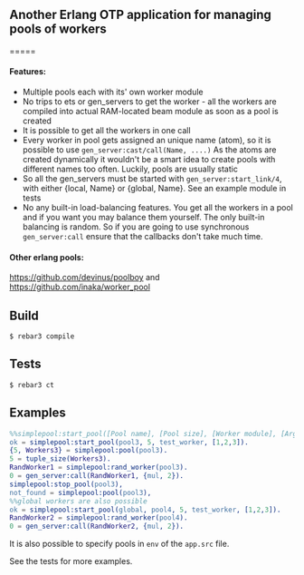 ## Another Erlang OTP application for managing pools of workers
=====

#### Features:
* Multiple pools each with its' own worker module
* No trips to ets or gen_servers to get the worker - all the workers are compiled into actual RAM-located
beam module as soon as a pool is created
* It is possible to get all the workers in one call
* Every worker in pool gets assigned an unique name (atom), so it is possible to use `gen_server:cast/call(Name, ....)`
As the atoms are created dynamically it wouldn't be a smart idea to create pools with different names
too often. Luckily, pools are usually static
* So all the gen_servers must be started with `gen_server:start_link/4`, with either {local, Name} or {global, Name}.
See an example module in tests
* No any built-in load-balancing features. You get all the workers in a pool and if you want you may balance
them yourself. The only built-in balancing is random. So if you are going to use synchronous `gen_server:call`
ensure that the callbacks don't take much time.



#### Other erlang pools:
https://github.com/devinus/poolboy and https://github.com/inaka/worker_pool


Build
-----

    $ rebar3 compile
    
    
Tests
-----

    $ rebar3 ct    


Examples
-----
```erlang
%%simplepool:start_pool([Pool name], [Pool size], [Worker module], [Arg for the Init of the module]).
ok = simplepool:start_pool(pool3, 5, test_worker, [1,2,3]).
{5, Workers3} = simplepool:pool(pool3).
5 = tuple_size(Workers3).
RandWorker1 = simplepool:rand_worker(pool3).
0 = gen_server:call(RandWorker1, {mul, 2}).
simplepool:stop_pool(pool3),
not_found = simplepool:pool(pool3),
%%global workers are also possible
ok = simplepool:start_pool(global, pool4, 5, test_worker, [1,2,3]).
RandWorker2 = simplepool:rand_worker(pool4).
0 = gen_server:call(RandWorker2, {mul, 2}).
```

It is also possible to specify pools in `env` of the `app.src` file.

See the tests for more examples.